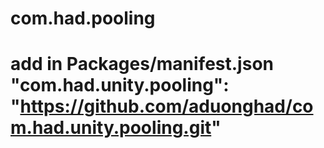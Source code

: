 # com.had.pooling
# add in Packages/manifest.json "com.had.unity.pooling": "https://github.com/aduonghad/com.had.unity.pooling.git"